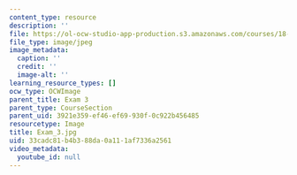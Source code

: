 ```yaml
---
content_type: resource
description: ''
file: https://ol-ocw-studio-app-production.s3.amazonaws.com/courses/18-06sc-linear-algebra-fall-2011/33cadc81b4b388da0a111af7336a2561_Exam_3.jpg
file_type: image/jpeg
image_metadata:
  caption: ''
  credit: ''
  image-alt: ''
learning_resource_types: []
ocw_type: OCWImage
parent_title: Exam 3
parent_type: CourseSection
parent_uid: 3921e359-ef46-ef69-930f-0c922b456485
resourcetype: Image
title: Exam_3.jpg
uid: 33cadc81-b4b3-88da-0a11-1af7336a2561
video_metadata:
  youtube_id: null
---
```

